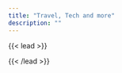 ```yaml
---
title: "Travel, Tech and more"
description: ""
---
```


{{< lead >}}

{{< /lead >}}

<!-- 
<div class="flex px-4 py-2 mb-8 text-base rounded-md bg-primary-100 dark:bg-primary-900">
  <span class="flex items-center ltr:pr-3 rtl:pl-3 text-primary-400">
    {{< icon "triangle-exclamation" >}}
  </span>
  <span class="flex items-center justify-between grow dark:text-neutral-300">
    <span class="prose dark:prose-invert">This is a demo of the <code id="layout">page</code> layout.</span>
    <button
      id="switch-layout-button"
      class="px-4 !text-neutral !no-underline rounded-md bg-primary-600 hover:!bg-primary-500 dark:bg-primary-800 dark:hover:!bg-primary-700"
    >
      Switch layout &orarr;
    </button>
  </span>
</div>

{{< figure src="festivities.svg" class="m-auto mt-6 max-w-prose" >}}


Explore the [posts]({{< ref "blogs" >}}) to get a feel for what Congo can do. If you like what you see, check out the project on [Github](https://github.com/jpanther/congo) or read the [Installation guide]({{< ref "blogs" >}}) to get started. 
-->
